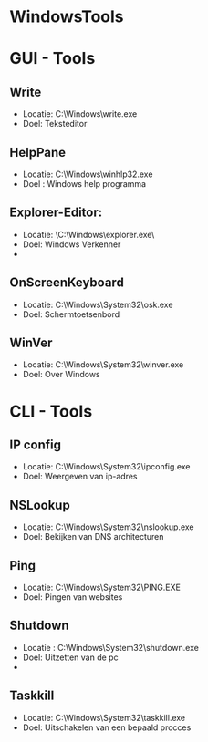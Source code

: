 # WindowsTools

# GUI - Tools
## Write
- Locatie:   C:\Windows\write.exe
- Doel: Teksteditor


## HelpPane
 - Locatie: C:\Windows\winhlp32.exe
 - Doel : Windows help programma

## Explorer-Editor:
- Locatie: \C:\Windows\explorer.exe\
- Doel: Windows Verkenner
- 
## OnScreenKeyboard
- Locatie: C:\Windows\System32\osk.exe
- Doel: Schermtoetsenbord

## WinVer
- Locatie: C:\Windows\System32\winver.exe
- Doel: Over Windows

# CLI - Tools

## IP config
- Locatie: C:\Windows\System32\ipconfig.exe
- Doel: Weergeven van ip-adres

## NSLookup
- Locatie: C:\Windows\System32\nslookup.exe
- Doel: Bekijken van DNS architecturen

## Ping
- Locatie: C:\Windows\System32\PING.EXE
- Doel: Pingen van websites

## Shutdown
- Locatie : C:\Windows\System32\shutdown.exe
- Doel: Uitzetten van de pc
- 

## Taskkill
- Locatie: C:\Windows\System32\taskkill.exe
- Doel: Uitschakelen van een bepaald procces

